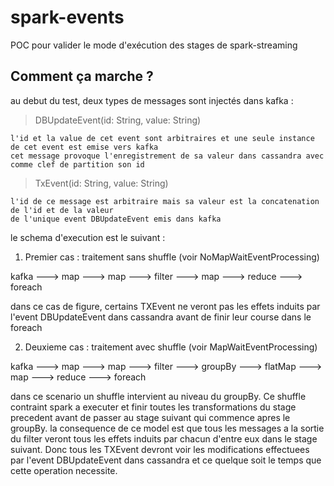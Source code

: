 # spark-events
POC pour valider le mode d'exécution des stages de spark-streaming

## Comment ça marche ?

au debut du test, deux types de messages sont injectés dans kafka :

 > DBUpdateEvent(id: String, value: String)
   
    l'id et la value de cet event sont arbitraires et une seule instance de cet event est emise vers kafka
    cet message provoque l'enregistrement de sa valeur dans cassandra avec comme clef de partition son id
 
 > TxEvent(id: String, value: String)
    
    l'id de ce message est arbitraire mais sa valeur est la concatenation de l'id et de la valeur 
    de l'unique event DBUpdateEvent emis dans kafka

le schema d'execution est le suivant :

1. Premier cas : traitement sans shuffle (voir NoMapWaitEventProcessing)
 
  kafka ---> map ---> map ---> filter ---> map ---> reduce ---> foreach
  
  dans ce cas de figure, certains TXEvent ne veront pas les effets induits par l'event DBUpdateEvent
  dans cassandra avant de finir leur course dans le foreach
  
2. Deuxieme cas : traitement avec shuffle (voir MapWaitEventProcessing)

  kafka ---> map ---> map ---> filter ---> groupBy ---> flatMap ---> map ---> reduce ---> foreach
  
  dans ce scenario un shuffle intervient au niveau du groupBy. Ce shuffle contraint spark a executer et finir
  toutes les transformations du stage precedent avant de passer au stage suivant qui commence apres le groupBy.
  la consequence de ce model est que tous les messages a la sortie du filter veront tous les effets induits
  par chacun d'entre eux dans le stage suivant. Donc tous les TXEvent devront voir les modifications effectuees
  par l'event DBUpdateEvent dans cassandra et ce quelque soit le temps que cette operation necessite.
   
   

